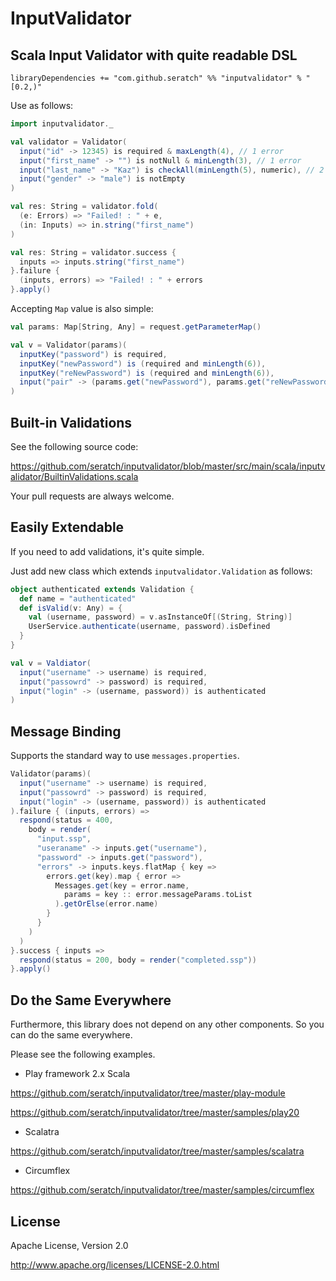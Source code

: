 # InputValidator

## Scala Input Validator with quite readable DSL

```
libraryDependencies += "com.github.seratch" %% "inputvalidator" % "[0.2,)"
```

Use as follows:

```scala
import inputvalidator._

val validator = Validator(
  input("id" -> 12345) is required & maxLength(4), // 1 error
  input("first_name" -> "") is notNull & minLength(3), // 1 error
  input("last_name" -> "Kaz") is checkAll(minLength(5), numeric), // 2 errors
  input("gender" -> "male") is notEmpty
)

val res: String = validator.fold(
  (e: Errors) => "Failed! : " + e, 
  (in: Inputs) => in.string("first_name") 
)

val res: String = validator.success { 
  inputs => inputs.string("first_name")
}.failure { 
  (inputs, errors) => "Failed! : " + errors
}.apply()
```

Accepting `Map` value is also simple:

```scala
val params: Map[String, Any] = request.getParameterMap()

val v = Validator(params)(
  inputKey("password") is required,
  inputKey("newPassword") is (required and minLength(6)),
  inputKey("reNewPassword") is (required and minLength(6)),
  input("pair" -> (params.get("newPassword"), params.get("reNewPassword"))) are same
)
```

## Built-in Validations

See the following source code:

https://github.com/seratch/inputvalidator/blob/master/src/main/scala/inputvalidator/BuiltinValidations.scala

Your pull requests are always welcome.


## Easily Extendable

If you need to add validations, it's quite simple.

Just add new class which extends `inputvalidator.Validation` as follows:

```scala
object authenticated extends Validation {
  def name = "authenticated"
  def isValid(v: Any) = {
    val (username, password) = v.asInstanceOf[(String, String)]
    UserService.authenticate(username, password).isDefined
  }
}

val v = Valdiator(
  input("username" -> username) is required,
  input("passowrd" -> password) is required,
  input("login" -> (username, password)) is authenticated
)
```


## Message Binding

Supports the standard way to use `messages.properties`.

```scala
Validator(params)(
  input("username" -> username) is required,
  input("passowrd" -> password) is required,
  input("login" -> (username, password)) is authenticated
).failure { (inputs, errors) =>
  respond(status = 400, 
    body = render(
      "input.ssp",
      "useraname" -> inputs.get("username"),
      "password" -> inputs.get("password"),
      "errors" -> inputs.keys.flatMap { key =>
        errors.get(key).map { error =>
          Messages.get(key = error.name,
            params = key :: error.messageParams.toList
          ).getOrElse(error.name)
        }
      }
    )
  )
}.success { inputs =>
  respond(status = 200, body = render("completed.ssp"))
}.apply()
```


## Do the Same Everywhere

Furthermore, this library does not depend on any other components. So you can do the same everywhere.

Please see the following examples.

- Play framework 2.x Scala

https://github.com/seratch/inputvalidator/tree/master/play-module

https://github.com/seratch/inputvalidator/tree/master/samples/play20

- Scalatra

https://github.com/seratch/inputvalidator/tree/master/samples/scalatra

- Circumflex

https://github.com/seratch/inputvalidator/tree/master/samples/circumflex


## License

Apache License, Version 2.0

http://www.apache.org/licenses/LICENSE-2.0.html

